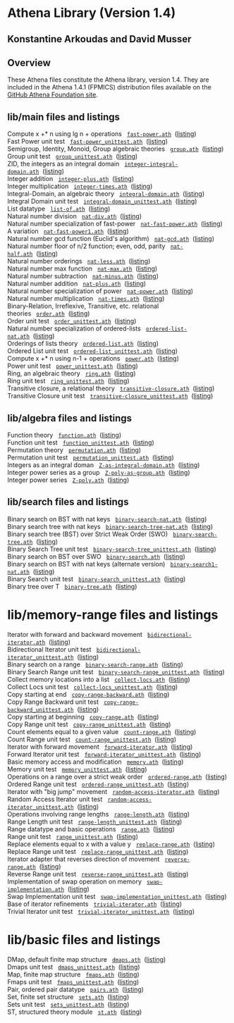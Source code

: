 # Athena Library (Version 1.4)

##  Konstantine Arkoudas and David Musser

## Overview 

These Athena files constitute the Athena library, version 1.4. They are
included in the Athena 1.4.1 (FPMICS) distribution files available on
the [GitHub Athena Foundation
site](https://github.com/AthenaFoundation/athena).

## lib/main files and listings 

Compute x +\* n using lg n +
operations   [`fast-power.ath`](https://github.com/AthenaFoundation/athena/blob/master/lib/main/fast-power.ath)  ([listing](https://github.com/AthenaFoundation/athena/blob/master/listings/lib/main/fast-power.ath.pdf))\
Fast Power unit
test   [`fast-power_unittest.ath`](https://github.com/AthenaFoundation/athena/blob/master/lib/main/fast-power_unittest.ath)  ([listing](https://github.com/AthenaFoundation/athena/blob/master/listings/lib/main/fast-power_unittest.ath.pdf))\
Semigroup, Identity, Monoid, Group algebraic
theories   [`group.ath`](https://github.com/AthenaFoundation/athena/blob/master/lib/main/group.ath)  ([listing](https://github.com/AthenaFoundation/athena/blob/master/listings/lib/main/group.ath.pdf))\
Group unit
test   [`group_unittest.ath`](https://github.com/AthenaFoundation/athena/blob/master/lib/main/group_unittest.ath)  ([listing](https://github.com/AthenaFoundation/athena/blob/master/listings/lib/main/group_unittest.ath.pdf))\
ZID, the integers as an integral
domain   [`integer-integral-domain.ath`](https://github.com/AthenaFoundation/athena/blob/master/lib/main/integer-integral-domain.ath)  ([listing](https://github.com/AthenaFoundation/athena/blob/master/listings/lib/main/integer-integral-domain.ath.pdf))\
Integer
addition   [`integer-plus.ath`](https://github.com/AthenaFoundation/athena/blob/master/lib/main/integer-plus.ath)  ([listing](https://github.com/AthenaFoundation/athena/blob/master/listings/lib/main/integer-plus.ath.pdf))\
Integer
multiplication   [`integer-times.ath`](https://github.com/AthenaFoundation/athena/blob/master/lib/main/integer-times.ath)  ([listing](https://github.com/AthenaFoundation/athena/blob/master/listings/lib/main/integer-times.ath.pdf))\
Integral-Domain, an algebraic
theory   [`integral-domain.ath`](https://github.com/AthenaFoundation/athena/blob/master/lib/main/integral-domain.ath)  ([listing](https://github.com/AthenaFoundation/athena/blob/master/listings/lib/main/integral-domain.ath.pdf))\
Integral Domain unit
test   [`integral-domain_unittest.ath`](https://github.com/AthenaFoundation/athena/blob/master/lib/main/integral-domain_unittest.ath)  ([listing](https://github.com/AthenaFoundation/athena/blob/master/listings/lib/main/integral-domain_unittest.ath.pdf))\
List
datatype   [`list-of.ath`](https://github.com/AthenaFoundation/athena/blob/master/lib/main/list-of.ath)  ([listing](https://github.com/AthenaFoundation/athena/blob/master/listings/lib/main/list-of.ath.pdf))\
Natural number
division   [`nat-div.ath`](https://github.com/AthenaFoundation/athena/blob/master/lib/main/nat-div.ath)  ([listing](https://github.com/AthenaFoundation/athena/blob/master/listings/lib/main/nat-div.ath.pdf))\
Natural number specialization of
fast-power   [`nat-fast-power.ath`](https://github.com/AthenaFoundation/athena/blob/master/lib/main/nat-fast-power.ath)  ([listing](https://github.com/AthenaFoundation/athena/blob/master/listings/lib/main/nat-fast-power.ath.pdf))\
A
variation   [`nat-fast-power1.ath`](https://github.com/AthenaFoundation/athena/blob/master/lib/main/nat-fast-power1.ath)  ([listing](https://github.com/AthenaFoundation/athena/blob/master/listings/lib/main/nat-fast-power1.ath.pdf))\
Natural number gcd function (Euclid's
algorithm)   [`nat-gcd.ath`](https://github.com/AthenaFoundation/athena/blob/master/lib/main/nat-gcd.ath)  ([listing](https://github.com/AthenaFoundation/athena/blob/master/listings/lib/main/nat-gcd.ath.pdf))\
Natural number floor of n/2 function; even, odd,
parity   [`nat-half.ath`](https://github.com/AthenaFoundation/athena/blob/master/lib/main/nat-half.ath)  ([listing](https://github.com/AthenaFoundation/athena/blob/master/listings/lib/main/nat-half.ath.pdf))\
Natural number
orderings   [`nat-less.ath`](https://github.com/AthenaFoundation/athena/blob/master/lib/main/nat-less.ath)  ([listing](https://github.com/AthenaFoundation/athena/blob/master/listings/lib/main/nat-less.ath.pdf))\
Natural number max
function   [`nat-max.ath`](https://github.com/AthenaFoundation/athena/blob/master/lib/main/nat-max.ath)  ([listing](https://github.com/AthenaFoundation/athena/blob/master/listings/lib/main/nat-max.ath.pdf))\
Natural number
subtraction   [`nat-minus.ath`](https://github.com/AthenaFoundation/athena/blob/master/lib/main/nat-minus.ath)  ([listing](https://github.com/AthenaFoundation/athena/blob/master/listings/lib/main/nat-minus.ath.pdf))\
Natural number
addition   [`nat-plus.ath`](https://github.com/AthenaFoundation/athena/blob/master/lib/main/nat-plus.ath)  ([listing](https://github.com/AthenaFoundation/athena/blob/master/listings/lib/main/nat-plus.ath.pdf))\
Natural number specialization of
power   [`nat-power.ath`](https://github.com/AthenaFoundation/athena/blob/master/lib/main/nat-power.ath)  ([listing](https://github.com/AthenaFoundation/athena/blob/master/listings/lib/main/nat-power.ath.pdf))\
Natural number
multiplication   [`nat-times.ath`](https://github.com/AthenaFoundation/athena/blob/master/lib/main/nat-times.ath)  ([listing](https://github.com/AthenaFoundation/athena/blob/master/listings/lib/main/nat-times.ath.pdf))\
Binary-Relation, Irreflexive, Transitive, etc. relational
theories   [`order.ath`](https://github.com/AthenaFoundation/athena/blob/master/lib/main/order.ath)  ([listing](https://github.com/AthenaFoundation/athena/blob/master/listings/lib/main/order.ath.pdf))\
Order unit
test   [`order_unittest.ath`](https://github.com/AthenaFoundation/athena/blob/master/lib/main/order_unittest.ath)  ([listing](https://github.com/AthenaFoundation/athena/blob/master/listings/lib/main/order_unittest.ath.pdf))\
Natural number specialization of
ordered-lists   [`ordered-list-nat.ath`](https://github.com/AthenaFoundation/athena/blob/master/lib/main/ordered-list-nat.ath)  ([listing](https://github.com/AthenaFoundation/athena/blob/master/listings/lib/main/ordered-list-nat.ath.pdf))\
Orderings of lists
theory   [`ordered-list.ath`](https://github.com/AthenaFoundation/athena/blob/master/lib/main/ordered-list.ath)  ([listing](https://github.com/AthenaFoundation/athena/blob/master/listings/lib/main/ordered-list.ath.pdf))\
Ordered List unit
test   [`ordered-list_unittest.ath`](https://github.com/AthenaFoundation/athena/blob/master/lib/main/ordered-list_unittest.ath)  ([listing](https://github.com/AthenaFoundation/athena/blob/master/listings/lib/main/ordered-list_unittest.ath.pdf))\
Compute x +\* n using n-1 +
operations   [`power.ath`](https://github.com/AthenaFoundation/athena/blob/master/lib/main/power.ath)  ([listing](https://github.com/AthenaFoundation/athena/blob/master/listings/lib/main/power.ath.pdf))\
Power unit
test   [`power_unittest.ath`](https://github.com/AthenaFoundation/athena/blob/master/lib/main/power_unittest.ath)  ([listing](https://github.com/AthenaFoundation/athena/blob/master/listings/lib/main/power_unittest.ath.pdf))\
Ring, an algebraic
theory   [`ring.ath`](https://github.com/AthenaFoundation/athena/blob/master/lib/main/ring.ath)  ([listing](https://github.com/AthenaFoundation/athena/blob/master/listings/lib/main/ring.ath.pdf))\
Ring unit
test   [`ring_unittest.ath`](https://github.com/AthenaFoundation/athena/blob/master/lib/main/ring_unittest.ath)  ([listing](https://github.com/AthenaFoundation/athena/blob/master/listings/lib/main/ring_unittest.ath.pdf))\
Transitive closure, a relational
theory   [`transitive-closure.ath`](https://github.com/AthenaFoundation/athena/blob/master/lib/main/transitive-closure.ath)  ([listing](https://github.com/AthenaFoundation/athena/blob/master/listings/lib/main/transitive-closure.ath.pdf))\
Transitive Closure unit
test   [`transitive-closure_unittest.ath`](https://github.com/AthenaFoundation/athena/blob/master/lib/main/transitive-closure_unittest.ath)  ([listing](https://github.com/AthenaFoundation/athena/blob/master/listings/lib/main/transitive-closure_unittest.ath.pdf))

## lib/algebra files and listings 

Function
theory   [`function.ath`](https://github.com/AthenaFoundation/athena/blob/master/lib/algebra/function.ath)  ([listing](https://github.com/AthenaFoundation/athena/blob/master/listings/lib/algebra/function.ath.pdf))\
Function unit
test   [`function_unittest.ath`](https://github.com/AthenaFoundation/athena/blob/master/lib/algebra/function_unittest.ath)  ([listing](https://github.com/AthenaFoundation/athena/blob/master/listings/lib/algebra/function_unittest.ath.pdf))\
Permutation
theory   [`permutation.ath`](https://github.com/AthenaFoundation/athena/blob/master/lib/algebra/permutation.ath)  ([listing](https://github.com/AthenaFoundation/athena/blob/master/listings/lib/algebra/permutation.ath.pdf))\
Permutation unit
test   [`permutation_unittest.ath`](https://github.com/AthenaFoundation/athena/blob/master/lib/algebra/permutation_unittest.ath)  ([listing](https://github.com/AthenaFoundation/athena/blob/master/listings/lib/algebra/permutation_unittest.ath.pdf))\
Integers as an integral
doman   [`Z-as-integral-domain.ath`](https://github.com/AthenaFoundation/athena/blob/master/lib/algebra/Z-as-integral-domain.ath)  ([listing](https://github.com/AthenaFoundation/athena/blob/master/listings/lib/algebra/Z-as-integral-domain.ath.pdf))\
Integer power series as a
group   [`Z-poly-as-group.ath`](https://github.com/AthenaFoundation/athena/blob/master/lib/algebra/Z-poly-as-group.ath)  ([listing](https://github.com/AthenaFoundation/athena/blob/master/listings/lib/algebra/Z-poly-as-group.ath.pdf))\
Integer power
series   [`Z-poly.ath`](https://github.com/AthenaFoundation/athena/blob/master/lib/algebra/Z-poly.ath)  ([listing](https://github.com/AthenaFoundation/athena/blob/master/listings/lib/algebra/Z-poly.ath.pdf))

## lib/search files and listings 

Binary search on BST with nat
keys   [`binary-search-nat.ath`](https://github.com/AthenaFoundation/athena/blob/master/lib/search/binary-search-nat.ath)  ([listing](https://github.com/AthenaFoundation/athena/blob/master/listings/lib/search/binary-search-nat.ath.pdf))\
Binary search tree with nat
keys   [`binary-search-tree-nat.ath`](https://github.com/AthenaFoundation/athena/blob/master/lib/search/binary-search-tree-nat.ath)  ([listing](https://github.com/AthenaFoundation/athena/blob/master/listings/lib/search/binary-search-tree-nat.ath.pdf))\
Binary search tree (BST) over Strict Weak Order
(SWO)   [`binary-search-tree.ath`](https://github.com/AthenaFoundation/athena/blob/master/lib/search/binary-search-tree.ath)  ([listing](https://github.com/AthenaFoundation/athena/blob/master/listings/lib/search/binary-search-tree.ath.pdf))\
Binary Search Tree unit
test   [`binary-search-tree_unittest.ath`](https://github.com/AthenaFoundation/athena/blob/master/lib/search/binary-search-tree_unittest.ath)  ([listing](https://github.com/AthenaFoundation/athena/blob/master/listings/lib/search/binary-search-tree_unittest.ath.pdf))\
Binary search on BST over
SWO   [`binary-search.ath`](https://github.com/AthenaFoundation/athena/blob/master/lib/search/binary-search.ath)  ([listing](https://github.com/AthenaFoundation/athena/blob/master/listings/lib/search/binary-search.ath.pdf))\
Binary search on BST with nat keys (alternate
version)   [`binary-search1-nat.ath`](https://github.com/AthenaFoundation/athena/blob/master/lib/search/binary-search1-nat.ath)  ([listing](https://github.com/AthenaFoundation/athena/blob/master/listings/lib/search/binary-search1-nat.ath.pdf))\
Binary Search unit
test   [`binary-search_unittest.ath`](https://github.com/AthenaFoundation/athena/blob/master/lib/search/binary-search_unittest.ath)  ([listing](https://github.com/AthenaFoundation/athena/blob/master/listings/lib/search/binary-search_unittest.ath.pdf))\
Binary tree over
T   [`binary-tree.ath`](https://github.com/AthenaFoundation/athena/blob/master/lib/search/binary-tree.ath)  ([listing](https://github.com/AthenaFoundation/athena/blob/master/listings/lib/search/binary-tree.ath.pdf))

# lib/memory-range files and listings 

Iterator with forward and backward
movement   [`bidirectional-iterator.ath`](https://github.com/AthenaFoundation/athena/blob/master/lib/memory-range/bidirectional-iterator.ath)  ([listing](https://github.com/AthenaFoundation/athena/blob/master/listings/lib/memory-range/bidirectional-iterator.ath.pdf))\
Bidirectional Iterator unit
test   [`bidirectional-iterator_unittest.ath`](https://github.com/AthenaFoundation/athena/blob/master/lib/memory-range/bidirectional-iterator_unittest.ath)  ([listing](https://github.com/AthenaFoundation/athena/blob/master/listings/lib/memory-range/bidirectional-iterator_unittest.ath.pdf))\
Binary search on a
range   [`binary-search-range.ath`](https://github.com/AthenaFoundation/athena/blob/master/lib/memory-range/binary-search-range.ath)  ([listing](https://github.com/AthenaFoundation/athena/blob/master/listings/lib/memory-range/binary-search-range.ath.pdf))\
Binary Search Range unit
test   [`binary-search-range_unittest.ath`](https://github.com/AthenaFoundation/athena/blob/master/lib/memory-range/binary-search-range_unittest.ath)  ([listing](https://github.com/AthenaFoundation/athena/blob/master/listings/lib/memory-range/binary-search-range_unittest.ath.pdf))\
Collect memory locations into a
list   [`collect-locs.ath`](https://github.com/AthenaFoundation/athena/blob/master/lib/memory-range/collect-locs.ath)  ([listing](https://github.com/AthenaFoundation/athena/blob/master/listings/lib/memory-range/collect-locs.ath.pdf))\
Collect Locs unit
test   [`collect-locs_unittest.ath`](https://github.com/AthenaFoundation/athena/blob/master/lib/memory-range/collect-locs_unittest.ath)  ([listing](https://github.com/AthenaFoundation/athena/blob/master/listings/lib/memory-range/collect-locs_unittest.ath.pdf))\
Copy starting at
end   [`copy-range-backward.ath`](https://github.com/AthenaFoundation/athena/blob/master/lib/memory-range/copy-range-backward.ath)  ([listing](https://github.com/AthenaFoundation/athena/blob/master/listings/lib/memory-range/copy-range-backward.ath.pdf))\
Copy Range Backward unit
test   [`copy-range-backward_unittest.ath`](https://github.com/AthenaFoundation/athena/blob/master/lib/memory-range/copy-range-backward_unittest.ath)  ([listing](https://github.com/AthenaFoundation/athena/blob/master/listings/lib/memory-range/copy-range-backward_unittest.ath.pdf))\
Copy starting at
beginning   [`copy-range.ath`](https://github.com/AthenaFoundation/athena/blob/master/lib/memory-range/copy-range.ath)  ([listing](https://github.com/AthenaFoundation/athena/blob/master/listings/lib/memory-range/copy-range.ath.pdf))\
Copy Range unit
test   [`copy-range_unittest.ath`](https://github.com/AthenaFoundation/athena/blob/master/lib/memory-range/copy-range_unittest.ath)  ([listing](https://github.com/AthenaFoundation/athena/blob/master/listings/lib/memory-range/copy-range_unittest.ath.pdf))\
Count elements equal to a given
value   [`count-range.ath`](https://github.com/AthenaFoundation/athena/blob/master/lib/memory-range/count-range.ath)  ([listing](https://github.com/AthenaFoundation/athena/blob/master/listings/lib/memory-range/count-range.ath.pdf))\
Count Range unit
test   [`count-range_unittest.ath`](https://github.com/AthenaFoundation/athena/blob/master/lib/memory-range/count-range_unittest.ath)  ([listing](https://github.com/AthenaFoundation/athena/blob/master/listings/lib/memory-range/count-range_unittest.ath.pdf))\
Iterator with forward
movement   [`forward-iterator.ath`](https://github.com/AthenaFoundation/athena/blob/master/lib/memory-range/forward-iterator.ath)  ([listing](https://github.com/AthenaFoundation/athena/blob/master/listings/lib/memory-range/forward-iterator.ath.pdf))\
Forward Iterator unit
test   [`forward-iterator_unittest.ath`](https://github.com/AthenaFoundation/athena/blob/master/lib/memory-range/forward-iterator_unittest.ath)  ([listing](https://github.com/AthenaFoundation/athena/blob/master/listings/lib/memory-range/forward-iterator_unittest.ath.pdf))\
Basic memory access and
modification   [`memory.ath`](https://github.com/AthenaFoundation/athena/blob/master/lib/memory-range/memory.ath)  ([listing](https://github.com/AthenaFoundation/athena/blob/master/listings/lib/memory-range/memory.ath.pdf))\
Memory unit
test   [`memory_unittest.ath`](https://github.com/AthenaFoundation/athena/blob/master/lib/memory-range/memory_unittest.ath)  ([listing](https://github.com/AthenaFoundation/athena/blob/master/listings/lib/memory-range/memory_unittest.ath.pdf))\
Operations on a range over a strict weak
order   [`ordered-range.ath`](https://github.com/AthenaFoundation/athena/blob/master/lib/memory-range/ordered-range.ath)  ([listing](https://github.com/AthenaFoundation/athena/blob/master/listings/lib/memory-range/ordered-range.ath.pdf))\
Ordered Range unit
test   [`ordered-range_unittest.ath`](https://github.com/AthenaFoundation/athena/blob/master/lib/memory-range/ordered-range_unittest.ath)  ([listing](https://github.com/AthenaFoundation/athena/blob/master/listings/lib/memory-range/ordered-range_unittest.ath.pdf))\
Iterator with "big jump"
movement   [`random-access-iterator.ath`](https://github.com/AthenaFoundation/athena/blob/master/lib/memory-range/random-access-iterator.ath)  ([listing](https://github.com/AthenaFoundation/athena/blob/master/listings/lib/memory-range/random-access-iterator.ath.pdf))\
Random Access Iterator unit
test   [`random-access-iterator_unittest.ath`](https://github.com/AthenaFoundation/athena/blob/master/lib/memory-range/random-access-iterator_unittest.ath)  ([listing](https://github.com/AthenaFoundation/athena/blob/master/listings/lib/memory-range/random-access-iterator_unittest.ath.pdf))\
Operations involving range
lengths   [`range-length.ath`](https://github.com/AthenaFoundation/athena/blob/master/lib/memory-range/range-length.ath)  ([listing](https://github.com/AthenaFoundation/athena/blob/master/listings/lib/memory-range/range-length.ath.pdf))\
Range Length unit
test   [`range-length_unittest.ath`](https://github.com/AthenaFoundation/athena/blob/master/lib/memory-range/range-length_unittest.ath)  ([listing](https://github.com/AthenaFoundation/athena/blob/master/listings/lib/memory-range/range-length_unittest.ath.pdf))\
Range datatype and basic
operations   [`range.ath`](https://github.com/AthenaFoundation/athena/blob/master/lib/memory-range/range.ath)  ([listing](https://github.com/AthenaFoundation/athena/blob/master/listings/lib/memory-range/range.ath.pdf))\
Range unit
test   [`range_unittest.ath`](https://github.com/AthenaFoundation/athena/blob/master/lib/memory-range/range_unittest.ath)  ([listing](https://github.com/AthenaFoundation/athena/blob/master/listings/lib/memory-range/range_unittest.ath.pdf))\
Replace elements equal to x with a value
y   [`replace-range.ath`](https://github.com/AthenaFoundation/athena/blob/master/lib/memory-range/replace-range.ath)  ([listing](https://github.com/AthenaFoundation/athena/blob/master/listings/lib/memory-range/replace-range.ath.pdf))\
Replace Range unit
test   [`replace-range_unittest.ath`](https://github.com/AthenaFoundation/athena/blob/master/lib/memory-range/replace-range_unittest.ath)  ([listing](https://github.com/AthenaFoundation/athena/blob/master/listings/lib/memory-range/replace-range_unittest.ath.pdf))\
Iterator adapter that reverses direction of
movement   [`reverse-range.ath`](https://github.com/AthenaFoundation/athena/blob/master/lib/memory-range/reverse-range.ath)  ([listing](https://github.com/AthenaFoundation/athena/blob/master/listings/lib/memory-range/reverse-range.ath.pdf))\
Reverse Range unit
test   [`reverse-range_unittest.ath`](https://github.com/AthenaFoundation/athena/blob/master/lib/memory-range/reverse-range_unittest.ath)  ([listing](https://github.com/AthenaFoundation/athena/blob/master/listings/lib/memory-range/reverse-range_unittest.ath.pdf))\
Implementation of swap operation on
memory   [`swap-implementation.ath`](https://github.com/AthenaFoundation/athena/blob/master/lib/memory-range/swap-implementation.ath)  ([listing](https://github.com/AthenaFoundation/athena/blob/master/listings/lib/memory-range/swap-implementation.ath.pdf))\
Swap Implementation unit
test   [`swap-implementation_unittest.ath`](https://github.com/AthenaFoundation/athena/blob/master/lib/memory-range/swap-implementation_unittest.ath)  ([listing](https://github.com/AthenaFoundation/athena/blob/master/listings/lib/memory-range/swap-implementation_unittest.ath.pdf))\
Base of iterator
refinements   [`trivial-iterator.ath`](https://github.com/AthenaFoundation/athena/blob/master/lib/memory-range/trivial-iterator.ath)  ([listing](https://github.com/AthenaFoundation/athena/blob/master/listings/lib/memory-range/trivial-iterator.ath.pdf))\
Trivial Iterator unit
test   [`trivial-iterator_unittest.ath`](https://github.com/AthenaFoundation/athena/blob/master/lib/memory-range/trivial-iterator_unittest.ath)  ([listing](https://github.com/AthenaFoundation/athena/blob/master/listings/lib/memory-range/trivial-iterator_unittest.ath.pdf))

# lib/basic files and listings

DMap, default finite map
structure   [`dmaps.ath`](https://github.com/AthenaFoundation/athena/blob/master/lib/basic/dmaps.ath)  ([listing](https://github.com/AthenaFoundation/athena/blob/master/listings/lib/basic/dmaps.ath.pdf))\
Dmaps unit
test   [`dmaps_unittest.ath`](https://github.com/AthenaFoundation/athena/blob/master/lib/basic/dmaps_unittest.ath)  ([listing](https://github.com/AthenaFoundation/athena/blob/master/listings/lib/basic/dmaps_unittest.ath.pdf))\
Map, finite map
structure   [`fmaps.ath`](https://github.com/AthenaFoundation/athena/blob/master/lib/basic/fmaps.ath)  ([listing](https://github.com/AthenaFoundation/athena/blob/master/listings/lib/basic/fmaps.ath.pdf))\
Fmaps unit
test   [`fmaps_unittest.ath`](https://github.com/AthenaFoundation/athena/blob/master/lib/basic/fmaps_unittest.ath)  ([listing](https://github.com/AthenaFoundation/athena/blob/master/listings/lib/basic/fmaps_unittest.ath.pdf))\
Pair, ordered pair
datatype   [`pairs.ath`](https://github.com/AthenaFoundation/athena/blob/master/lib/basic/pairs.ath)  ([listing](https://github.com/AthenaFoundation/athena/blob/master/listings/lib/basic/pairs.ath.pdf))\
Set, finite set
structure   [`sets.ath`](https://github.com/AthenaFoundation/athena/blob/master/lib/basic/sets.ath)  ([listing](https://github.com/AthenaFoundation/athena/blob/master/listings/lib/basic/sets.ath.pdf))\
Sets unit
test   [`sets_unittest.ath`](https://github.com/AthenaFoundation/athena/blob/master/lib/basic/sets_unittest.ath)  ([listing](https://github.com/AthenaFoundation/athena/blob/master/listings/lib/basic/sets_unittest.ath.pdf))\
ST, structured theory
module   [`st.ath`](https://github.com/AthenaFoundation/athena/blob/master/lib/basic/st.ath)  ([listing](https://github.com/AthenaFoundation/athena/blob/master/listings/lib/basic/st.ath.pdf))
